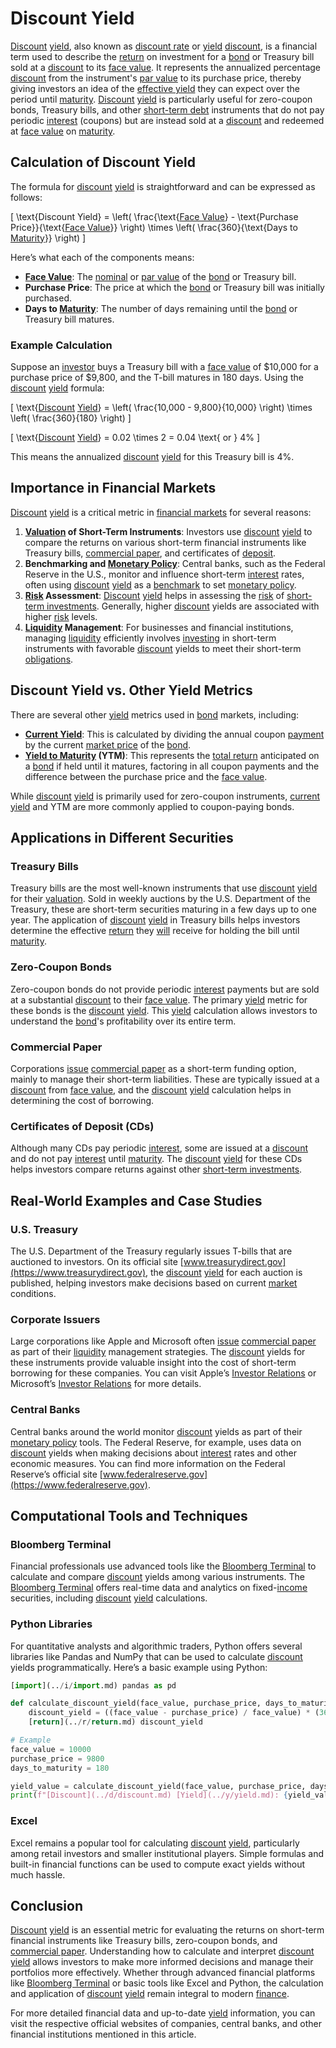 # Discount Yield

[Discount](../d/discount.md) [yield](../y/yield.md), also known as [discount rate](../d/discount_rate.md) or [yield](../y/yield.md) [discount](../d/discount.md), is a financial term used to describe the [return](../r/return.md) on investment for a [bond](../b/bond.md) or Treasury bill sold at a [discount](../d/discount.md) to its [face value](../f/face_value.md). It represents the annualized percentage [discount](../d/discount.md) from the instrument's [par value](../p/par_value.md) to its purchase price, thereby giving investors an idea of the [effective yield](../e/effective_yield.md) they can expect over the period until [maturity](../m/maturity.md). [Discount](../d/discount.md) [yield](../y/yield.md) is particularly useful for zero-coupon bonds, Treasury bills, and other [short-term debt](../s/short-term_debt.md) instruments that do not pay periodic [interest](../i/interest.md) (coupons) but are instead sold at a [discount](../d/discount.md) and redeemed at [face value](../f/face_value.md) on [maturity](../m/maturity.md).

## Calculation of Discount Yield

The formula for [discount](../d/discount.md) [yield](../y/yield.md) is straightforward and can be expressed as follows:

\[ \text{Discount Yield} = \left( \frac{\text{[Face Value](../f/face_value.md)} - \text{Purchase Price}}{\text{[Face Value](../f/face_value.md)}} \right) \times \left( \frac{360}{\text{Days to [Maturity](../m/maturity.md)}} \right) \]

Here’s what each of the components means:

- **[Face Value](../f/face_value.md)**: The [nominal](../n/nominal.md) or [par value](../p/par_value.md) of the [bond](../b/bond.md) or Treasury bill.
- **Purchase Price**: The price at which the [bond](../b/bond.md) or Treasury bill was initially purchased.
- **Days to [Maturity](../m/maturity.md)**: The number of days remaining until the [bond](../b/bond.md) or Treasury bill matures.

### Example Calculation

Suppose an [investor](../i/investor.md) buys a Treasury bill with a [face value](../f/face_value.md) of $10,000 for a purchase price of $9,800, and the T-bill matures in 180 days. Using the [discount](../d/discount.md) [yield](../y/yield.md) formula:

\[ \text{[Discount](../d/discount.md) [Yield](../y/yield.md)} = \left( \frac{10,000 - 9,800}{10,000} \right) \times \left( \frac{360}{180} \right) \]

\[ \text{[Discount](../d/discount.md) [Yield](../y/yield.md)} = 0.02 \times 2 = 0.04 \text{ or } 4\% \]

This means the annualized [discount](../d/discount.md) [yield](../y/yield.md) for this Treasury bill is 4%.

## Importance in Financial Markets

[Discount](../d/discount.md) [yield](../y/yield.md) is a critical metric in [financial markets](../f/financial_market.md) for several reasons:

1. **[Valuation](../v/valuation.md) of Short-Term Instruments**: Investors use [discount](../d/discount.md) [yield](../y/yield.md) to compare the returns on various short-term financial instruments like Treasury bills, [commercial paper](../c/commercial_paper.md), and certificates of [deposit](../d/deposit.md).
2. **Benchmarking and [Monetary Policy](../m/monetary_policy.md)**: Central banks, such as the Federal Reserve in the U.S., monitor and influence short-term [interest](../i/interest.md) rates, often using [discount](../d/discount.md) [yield](../y/yield.md) as a [benchmark](../b/benchmark.md) to set [monetary policy](../m/monetary_policy.md).
3. **[Risk](../r/risk.md) Assessment**: [Discount](../d/discount.md) [yield](../y/yield.md) helps in assessing the [risk](../r/risk.md) of [short-term investments](../s/short-term_investments.md). Generally, higher [discount](../d/discount.md) yields are associated with higher [risk](../r/risk.md) levels.
4. **[Liquidity](../l/liquidity.md) Management**: For businesses and financial institutions, managing [liquidity](../l/liquidity.md) efficiently involves [investing](../i/investing.md) in short-term instruments with favorable [discount](../d/discount.md) yields to meet their short-term [obligations](../o/obligation.md).

## Discount Yield vs. Other Yield Metrics

There are several other [yield](../y/yield.md) metrics used in [bond](../b/bond.md) markets, including:

- **[Current Yield](../c/current_yield.md)**: This is calculated by dividing the annual coupon [payment](../p/payment.md) by the current [market price](../m/market_price.md) of the [bond](../b/bond.md).
- **[Yield to Maturity](../y/yield_to_maturity.md) (YTM)**: This represents the [total return](../t/total_return.md) anticipated on a [bond](../b/bond.md) if held until it matures, factoring in all coupon payments and the difference between the purchase price and the [face value](../f/face_value.md).

While [discount](../d/discount.md) [yield](../y/yield.md) is primarily used for zero-coupon instruments, [current yield](../c/current_yield.md) and YTM are more commonly applied to coupon-paying bonds.

## Applications in Different Securities

### Treasury Bills

Treasury bills are the most well-known instruments that use [discount](../d/discount.md) [yield](../y/yield.md) for their [valuation](../v/valuation.md). Sold in weekly auctions by the U.S. Department of the Treasury, these are short-term securities maturing in a few days up to one year. The application of [discount](../d/discount.md) [yield](../y/yield.md) in Treasury bills helps investors determine the effective [return](../r/return.md) they [will](../w/will.md) receive for holding the bill until [maturity](../m/maturity.md).

### Zero-Coupon Bonds

Zero-coupon bonds do not provide periodic [interest](../i/interest.md) payments but are sold at a substantial [discount](../d/discount.md) to their [face value](../f/face_value.md). The primary [yield](../y/yield.md) metric for these bonds is the [discount](../d/discount.md) [yield](../y/yield.md). This [yield](../y/yield.md) calculation allows investors to understand the [bond](../b/bond.md)'s profitability over its entire term.

### Commercial Paper

Corporations [issue](../i/issue.md) [commercial paper](../c/commercial_paper.md) as a short-term funding option, mainly to manage their short-term liabilities. These are typically issued at a [discount](../d/discount.md) from [face value](../f/face_value.md), and the [discount](../d/discount.md) [yield](../y/yield.md) calculation helps in determining the cost of borrowing.

### Certificates of Deposit (CDs)

Although many CDs pay periodic [interest](../i/interest.md), some are issued at a [discount](../d/discount.md) and do not pay [interest](../i/interest.md) until [maturity](../m/maturity.md). The [discount](../d/discount.md) [yield](../y/yield.md) for these CDs helps investors compare returns against other [short-term investments](../s/short-term_investments.md).

## Real-World Examples and Case Studies

### U.S. Treasury

The U.S. Department of the Treasury regularly issues T-bills that are auctioned to investors. On its official site [www.treasurydirect.gov](https://www.treasurydirect.gov), the [discount](../d/discount.md) [yield](../y/yield.md) for each auction is published, helping investors make decisions based on current [market](../m/market.md) conditions.

### Corporate Issuers

Large corporations like Apple and Microsoft often [issue](../i/issue.md) [commercial paper](../c/commercial_paper.md) as part of their [liquidity](../l/liquidity.md) management strategies. The [discount](../d/discount.md) yields for these instruments provide valuable insight into the cost of short-term borrowing for these companies. You can visit Apple’s [Investor Relations](https://investor.apple.com) or Microsoft’s [Investor Relations](https://www.microsoft.com/en-us/Investor) for more details.

### Central Banks

Central banks around the world monitor [discount](../d/discount.md) yields as part of their [monetary policy](../m/monetary_policy.md) tools. The Federal Reserve, for example, uses data on [discount](../d/discount.md) yields when making decisions about [interest](../i/interest.md) rates and other economic measures. You can find more information on the Federal Reserve’s official site [www.federalreserve.gov](https://www.federalreserve.gov).

## Computational Tools and Techniques

### Bloomberg Terminal

Financial professionals use advanced tools like the [Bloomberg Terminal](../b/bloomberg_terminal.md) to calculate and compare [discount](../d/discount.md) yields among various instruments. The [Bloomberg Terminal](../b/bloomberg_terminal.md) offers real-time data and analytics on fixed-[income](../i/income.md) securities, including [discount](../d/discount.md) [yield](../y/yield.md) calculations.

### Python Libraries

For quantitative analysts and algorithmic traders, Python offers several libraries like Pandas and NumPy that can be used to calculate [discount](../d/discount.md) yields programmatically. Here’s a basic example using Python:

```python
[import](../i/import.md) pandas as pd

def calculate_discount_yield(face_value, purchase_price, days_to_maturity):
    discount_yield = ((face_value - purchase_price) / face_value) * (360 / days_to_maturity)
    [return](../r/return.md) discount_yield

# Example
face_value = 10000
purchase_price = 9800
days_to_maturity = 180

yield_value = calculate_discount_yield(face_value, purchase_price, days_to_maturity)
print(f"[Discount](../d/discount.md) [Yield](../y/yield.md): {yield_value * 100}%")
```

### Excel

Excel remains a popular tool for calculating [discount](../d/discount.md) [yield](../y/yield.md), particularly among retail investors and smaller institutional players. Simple formulas and built-in financial functions can be used to compute exact yields without much hassle.

## Conclusion

[Discount](../d/discount.md) [yield](../y/yield.md) is an essential metric for evaluating the returns on short-term financial instruments like Treasury bills, zero-coupon bonds, and [commercial paper](../c/commercial_paper.md). Understanding how to calculate and interpret [discount](../d/discount.md) [yield](../y/yield.md) allows investors to make more informed decisions and manage their portfolios more effectively. Whether through advanced financial platforms like [Bloomberg Terminal](../b/bloomberg_terminal.md) or basic tools like Excel and Python, the calculation and application of [discount](../d/discount.md) [yield](../y/yield.md) remain integral to modern [finance](../f/finance.md).

For more detailed financial data and up-to-date [yield](../y/yield.md) information, you can visit the respective official websites of companies, central banks, and other financial institutions mentioned in this article.